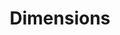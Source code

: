 ---
bigquery: https://console.cloud.google.com/bigquery?p=covid-19-dimensions-ai&page=table&d=data&t=publications
contributors: Digital Science, https://www.digital-science.com/
cost: Free for personal, non-commercial use.
description: Dimensions contains more than 100 million publications, ranging from
  articles published in scholarly journals, books and book chapters, to preprints
  and conference proceedings. All publications are contextualized with linked data
  sets, funding, publications, patents, clinical trials, and policy documents. You
  can also view associated categories, funders, institutions, and researcher profiles.
documentation: https://docs.dimensions.ai/bigquery/index.html
last_edit: 04/12/2022, 18:12:53
location: https://www.dimensions.ai/products/free/
maintained_by: Digital Science, https://www.digital-science.com/
schema_fields:
- legal_status
- id
- priority_year
- current_assignee
- funding_amount
- inventor_names
- volume
- category_for
- date_imported_gbq
- funding_currency
- research_org_city_names
- funder_org_cities
- publication_date
- journal
- legal_events
- external_ids
- funder_org_acronyms
- filing_year
- repository_url
- category_hrcs_rac
- associated_publication_pmid
- end_year
- proceedings_title
- category_icrp_cso
- assignee_orgs
- funding_cny
- granted_year
- grant_number
- editors
- family_id
- arxiv_id
- research_org_state_codes
- research_orgs
- address
- supporting_grant_ids
- category_hrcs_hc
- category_hra
- parent_id
- isbn
- researcher_ids
- assignee_countries
- cpc
- funder_countries
- book_title
- clinical_trial_ids
- reference_ids
- end_date
- mesh_headings
- year
- date
- aliases
- citations_count
- associated_publication_doi
- wikipedia_url
- original_assignee_orgs
- date_print
- mesh_terms
- start_date
- acronyms
- status
- date_inserted
- original_abstract
- source_id
- category_icrp_ct
- linkout
- kind
- associated_publication_arxiv_id
- organisation_details
- research_org_countries
- current_assignee_countries
- issue
- journal_lists
- funding_chf
- acronym
- ipcr
- funding_gbp
- labels
- metrics
- filing_status
- registry
- embargo_date
- title
- language
- foa_number
- pmid
- altmetrics
- funding_details
- subtitles
- established
- funding_jpy
- date_normal
- brief_title
- filing_date
- book_series_title
- license
- citation_string
- publisher
- interventions
- open_access_categories
- funding_usd
- funder_orgs
- repository_name
- email_address
- jurisdiction
- research_org_country_names
- start_year
- description
- funding_eur
- original_assignee
- date_online
- conditions
- category_rcdc
- current_assignee_orgs
- resulting_publication_doi
- created_date
- citations
- conference
- patent_ids
- active_years
- category_uoa
- types
- eisbn
- original_assignee_countries
- application_number
- granted_date
- resulting_publication_ids
- links
- expiration_year
- investigators
- categories
- name
- funding_cad
- family_count
- original_title
- funder_org_state_codes
- gender
- cited_by_ids
- category_bra
- funding_nzd
- pages
- publication_ids
- expiration_date
- associated_grant_ids
- authors
- research_org_state_names
- abstract
- associated_publication_id
- repository_id
- funder_org_countries
- phase
- publication_year
- acknowledgements
- date_modified
- funding_aud
- relationships
- doi
- type
- concepts
- priority_date
- category_sdg
- funder_org
- open_access_categories_v2
- family_members_ids
- research_org_cities
- pmcid
shortname: dimensions
tags:
- scholarly literature
- patents
- funding
- clinical trials
- academic profiles
terms_of_use: 'Use of both the Dimensions COVID-19 dataset and full Dimensions dataset
  are subject to the Dimensions Terms of use: https://www.dimensions.ai/policies-terms-legal '
title: Dimensions
uuid: dcff88bd-fe6b-4fdb-8159-809bf9d7bc1c
---
